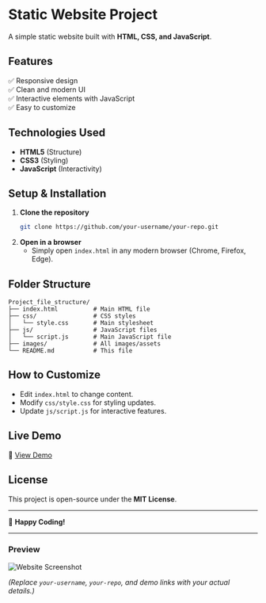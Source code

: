 # **Static Website Project**  

A simple static website built with **HTML, CSS, and JavaScript**.  

## **Features**  
✅ Responsive design  
✅ Clean and modern UI  
✅ Interactive elements with JavaScript  
✅ Easy to customize  

## **Technologies Used**  
- **HTML5** (Structure)  
- **CSS3** (Styling)  
- **JavaScript** (Interactivity)  

## **Setup & Installation**  
1. **Clone the repository**  
   ```bash
   git clone https://github.com/your-username/your-repo.git
   ```
2. **Open in a browser**  
   - Simply open `index.html` in any modern browser (Chrome, Firefox, Edge).  

## **Folder Structure**  
```
Project_file_structure/  
├── index.html          # Main HTML file  
├── css/                # CSS styles  
│   └── style.css       # Main stylesheet  
├── js/                 # JavaScript files  
│   └── script.js       # Main JavaScript file  
├── images/             # All images/assets  
└── README.md           # This file  
```

## **How to Customize**  
- Edit `index.html` to change content.  
- Modify `css/style.css` for styling updates.  
- Update `js/script.js` for interactive features.  

## **Live Demo**  
🔗 [View Demo](https://your-website-link.com)  

## **License**  
This project is open-source under the **MIT License**.  

---

🚀 **Happy Coding!**  

---

### **Preview**  
![Website Screenshot](./images/screenshot.png)  

*(Replace `your-username`, `your-repo`, and demo links with your actual details.)*